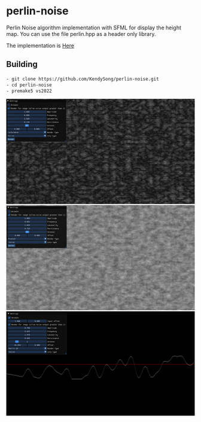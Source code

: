# perlin-noise
Perlin Noise algorithm implementation with SFML for display the height map. You can use the file perlin.hpp as a header only library.

The implementation is <a href="https://github.com/KendySong/perlin-noise/blob/main/src/Core/Perlin.hpp">Here<a/>

## Building
```git
- git clone https://github.com/KendySong/perlin-noise.git
- cd perlin-noise
- premake5 vs2022
```

<img src="/screenshots/turbulence.png">
<img src="/screenshots/perlin.png">
<img src="/screenshots/perlin-1D.png">
